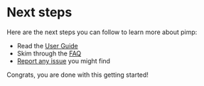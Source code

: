 # Next steps

Here are the next steps you can follow to learn more about pimp:

* Read the [User Guide]()
* Skim through the [FAQ](../faq.md)
* [Report any issue](https://github.com/aymericbeaumet/pimp/issues) you might find

Congrats, you are done with this getting started!

